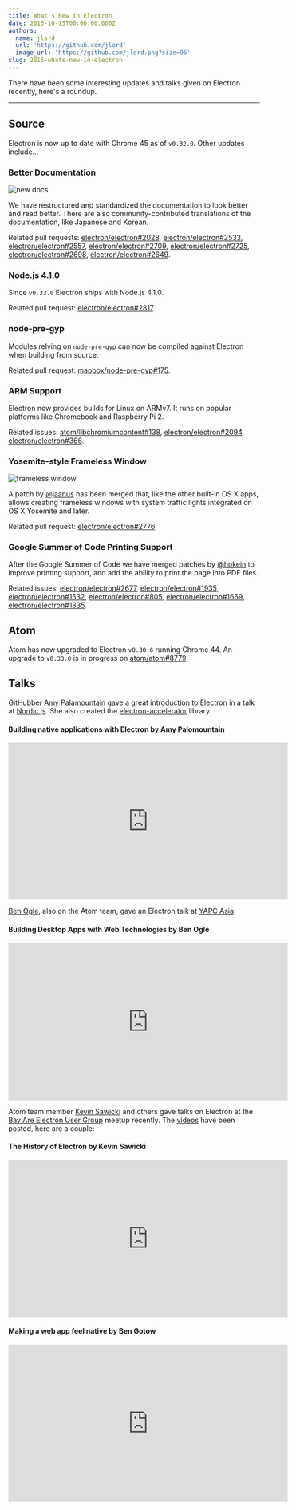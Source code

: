 ```yaml
---
title: What's New in Electron
date: 2015-10-15T00:00:00.000Z
authors:
  name: jlord
  url: 'https://github.com/jlord'
  image_url: 'https://github.com/jlord.png?size=96'
slug: 2015-whats-new-in-electron
---
```


There have been some interesting updates and talks given on Electron recently, here's a roundup.

---

## Source

Electron is now up to date with Chrome 45 as of `v0.32.0`. Other updates include...

### Better Documentation

![new docs](https://cloud.githubusercontent.com/assets/1305617/10520600/d9dc0ae8-731f-11e5-9bd7-c1651639eb2a.png)

We have restructured and standardized the documentation to look better and read better. There are also community-contributed translations of the documentation, like Japanese and Korean.

Related pull requests:
[electron/electron#2028](https://github.com/electron/electron/pull/2028),
[electron/electron#2533](https://github.com/electron/electron/pull/2533),
[electron/electron#2557](https://github.com/electron/electron/pull/2557),
[electron/electron#2709](https://github.com/electron/electron/pull/2709),
[electron/electron#2725](https://github.com/electron/electron/pull/2725),
[electron/electron#2698](https://github.com/electron/electron/pull/2698),
[electron/electron#2649](https://github.com/electron/electron/pull/2649).

### Node.js 4.1.0

Since `v0.33.0` Electron ships with Node.js 4.1.0.

Related pull request:
[electron/electron#2817](https://github.com/electron/electron/pull/2817).

### node-pre-gyp

Modules relying on `node-pre-gyp` can now be compiled against Electron when building from source.

Related pull request:
[mapbox/node-pre-gyp#175](https://github.com/mapbox/node-pre-gyp/pull/175).

### ARM Support

Electron now provides builds for Linux on ARMv7. It runs on popular platforms like Chromebook and Raspberry Pi 2.

Related issues:
[atom/libchromiumcontent#138](https://github.com/atom/libchromiumcontent/pull/138),
[electron/electron#2094](https://github.com/electron/electron/pull/2094),
[electron/electron#366](https://github.com/electron/electron/issues/366).

### Yosemite-style Frameless Window

![frameless window](https://cloud.githubusercontent.com/assets/184253/9849445/7397d308-5aeb-11e5-896f-08ac7693c8c0.png)

A patch by [@jaanus](https://github.com/jaanus) has been merged that, like the other built-in OS X apps, allows creating frameless windows with system traffic lights integrated on OS X Yosemite and later.

Related pull request:
[electron/electron#2776](https://github.com/electron/electron/pull/2776).

### Google Summer of Code Printing Support

After the Google Summer of Code we have merged patches by [@hokein](https://github.com/hokein) to improve printing support, and add the ability to print the page into PDF files.

Related issues:
[electron/electron#2677](https://github.com/electron/electron/pull/2677),
[electron/electron#1935](https://github.com/electron/electron/pull/1935),
[electron/electron#1532](https://github.com/electron/electron/pull/1532),
[electron/electron#805](https://github.com/electron/electron/issues/805),
[electron/electron#1669](https://github.com/electron/electron/pull/1669),
[electron/electron#1835](https://github.com/electron/electron/pull/1835).

## Atom

Atom has now upgraded to Electron `v0.30.6` running Chrome 44. An upgrade to `v0.33.0` is in progress on [atom/atom#8779](https://github.com/atom/atom/pull/8779).

## Talks

GitHubber [Amy Palamountain](https://github.com/ammeep) gave a great introduction to Electron in a talk at [Nordic.js](https://nordicjs2015.confetti.events). She also created the [electron-accelerator](https://github.com/ammeep/electron-accelerator) library.

#### Building native applications with Electron by Amy Palomountain

<div className="video"><iframe width="560" height="315" src="https://www.youtube.com/embed/OHOPSvTltPI" frameBorder="0" allowFullScreen></iframe></div>

[Ben Ogle](https://github.com/benogle), also on the Atom team, gave an Electron talk at [YAPC Asia](http://yapcasia.org/2015/):

#### Building Desktop Apps with Web Technologies by Ben Ogle

<div className="video"><iframe width="560" height="315" src="https://www.youtube.com/embed/WChjh5zaUdw" frameBorder="0" allowFullScreen></iframe></div>

Atom team member [Kevin Sawicki](https://github.com/kevinsawicki) and others gave talks on Electron at the [Bay Are Electron User Group](http://www.meetup.com/Bay-Area-Electron-User-Group/) meetup recently. The [videos](http://www.wagonhq.com/blog/electron-meetup) have been posted, here are a couple:

#### The History of Electron by Kevin Sawicki

<div className="video"><iframe width="560" height="315" src="https://www.youtube.com/embed/tP8Yp1boQ9c" frameBorder="0" allowFullScreen></iframe></div>

#### Making a web app feel native by Ben Gotow

<div className="video"><iframe width="560" height="315" src="https://www.youtube.com/embed/JIRXVGVPzn8" frameBorder="0" allowFullScreen></iframe></div>
